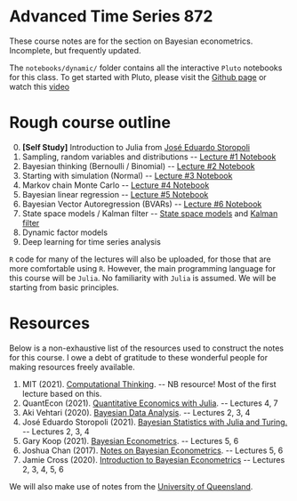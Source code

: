 # Advanced Time Series 872 

These course notes are for the section on Bayesian econometrics. Incomplete, but frequently updated. 

The `notebooks/dynamic/` folder contains all the interactive `Pluto` notebooks for this class. To get started with Pluto, please visit the [Github page](https://github.com/fonsp/Pluto.jl) or watch this [video](https://www.youtube.com/watch?v=OOjKEgbt8AI)  

# Rough course outline

0. **[Self Study]** Introduction to Julia from [José Eduardo Storopoli](https://github.com/storopoli/Julia-Workshop)
1. Sampling, random variables and distributions -- [Lecture #1 Notebook](https://raw.githack.com/DawievLill/AdvancedTimeSeries-872/main/notebooks/static/lecture1-sampling.jl.html)
2. Bayesian thinking (Bernoulli / Binomial) -- [Lecture #2 Notebook](https://raw.githack.com/DawievLill/AdvancedTimeSeries-872/main/notebooks/static/lecture2-bayes.jl.html)
3. Starting with simulation (Normal) -- [Lecture #3 Notebook](https://raw.githack.com/DawievLill/AdvancedTimeSeries-872/main/notebooks/static/lecture3-normal.jl.html)
4. Markov chain Monte Carlo -- [Lecture #4 Notebook](https://raw.githack.com/DawievLill/AdvancedTimeSeries-872/main/notebooks/static/lecture4-mcmc.jl.html)
5. Bayesian linear regression -- [Lecture #5 Notebook](https://raw.githack.com/DawievLill/AdvancedTimeSeries-872/main/notebooks/static/lecture5-regression.jl.html)
6. Bayesian Vector Autoregression (BVARs) -- [Lecture #6 Notebook](https://raw.githack.com/DawievLill/AdvancedTimeSeries-872/main/notebooks/static/lecture6-bvar.jl.html)
7. State space models / Kalman filter -- [State space models](https://julia.quantecon.org/tools_and_techniques/linear_models.html) and [Kalman filter](https://julia.quantecon.org/tools_and_techniques/kalman.html)
8. Dynamic factor models
9. Deep learning for time series analysis

`R` code for many of the lectures will also be uploaded, for those that are more comfortable using `R`. However, the main programming language for this course will be `Julia`. No familiarity with `Julia` is assumed. We will be starting from basic principles. 

# Resources

Below is a non-exhaustive list of the resources used to construct the notes for this course. I owe a debt of gratitude to these wonderful people for making resources freely available. 

1. MIT (2021). [Computational Thinking](https://computationalthinking.mit.edu). -- NB resource! Most of the first lecture based on this. 
2. QuantEcon (2021). [Quantitative Economics with Julia](https://julia.quantecon.org/). -- Lectures 4, 7
3. Aki Vehtari (2020). [Bayesian Data Analysis](https://avehtari.github.io/BDA_course_Aalto/index.html). -- Lectures 2, 3, 4
4. José Eduardo Storopoli (2021). [Bayesian Statistics with Julia and Turing.](https://storopoli.io/Bayesian-Julia/) -- Lectures 2, 3, 4
5. Gary Koop (2021). [Bayesian Econometrics](https://sites.google.com/site/garykoop/teaching/sgpe-bayesian-econometrics). -- Lectures 5, 6
6. Joshua Chan (2017). [Notes on Bayesian Econometrics](https://joshuachan.org/notes_BayesMacro.html). -- Lectures 5, 6
7. Jamie Cross (2020). [Introduction to Bayesian Econometrics](https://github.com/Jamie-L-Cross/Bayes) -- Lectures 2, 3, 4, 5, 6

We will also make use of notes from the [University of Queensland](https://courses.smp.uq.edu.au/MATH2504/).
